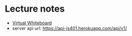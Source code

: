 # Lecture notes

* [Virtual Whiteboard](https://projects.invisionapp.com/freehand/document/Ez0YshoZa)
* server api url: https://api-js401.herokuapp.com/api/v1/
